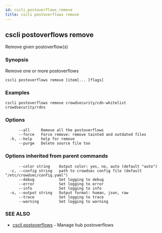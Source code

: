 ```yaml
---
id: cscli_postoverflows_remove
title: cscli postoverflows remove
---
```

## cscli postoverflows remove

Remove given postoverflow(s)

### Synopsis

Remove one or more postoverflows

```
cscli postoverflows remove [item]... [flags]
```

### Examples

```
cscli postoverflows remove crowdsecurity/cdn-whitelist crowdsecurity/rdns
```

### Options

```
      --all     Remove all the postoverflows
      --force   Force remove: remove tainted and outdated files
  -h, --help    help for remove
      --purge   Delete source file too
```

### Options inherited from parent commands

```
      --color string    Output color: yes, no, auto (default "auto")
  -c, --config string   path to crowdsec config file (default "/etc/crowdsec/config.yaml")
      --debug           Set logging to debug
      --error           Set logging to error
      --info            Set logging to info
  -o, --output string   Output format: human, json, raw
      --trace           Set logging to trace
      --warning         Set logging to warning
```

### SEE ALSO

* [cscli postoverflows](/cscli/cscli_postoverflows.md)	 - Manage hub postoverflows

